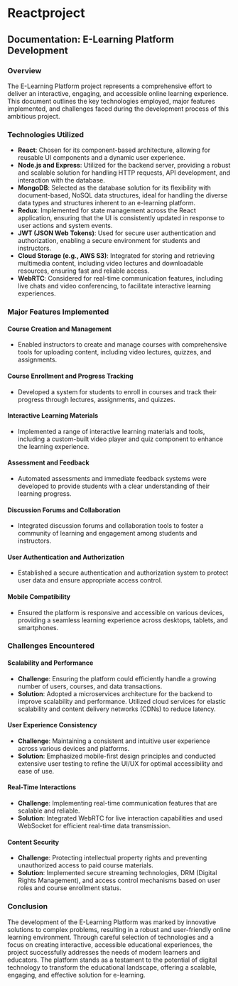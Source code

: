 # Reactproject
## Documentation: E-Learning Platform Development

### Overview

The E-Learning Platform project represents a comprehensive effort to deliver an interactive, engaging, and accessible online learning experience. This document outlines the key technologies employed, major features implemented, and challenges faced during the development process of this ambitious project.

### Technologies Utilized

- **React**: Chosen for its component-based architecture, allowing for reusable UI components and a dynamic user experience.
- **Node.js and Express**: Utilized for the backend server, providing a robust and scalable solution for handling HTTP requests, API development, and interaction with the database.
- **MongoDB**: Selected as the database solution for its flexibility with document-based, NoSQL data structures, ideal for handling the diverse data types and structures inherent to an e-learning platform.
- **Redux**: Implemented for state management across the React application, ensuring that the UI is consistently updated in response to user actions and system events.
- **JWT (JSON Web Tokens)**: Used for secure user authentication and authorization, enabling a secure environment for students and instructors.
- **Cloud Storage (e.g., AWS S3)**: Integrated for storing and retrieving multimedia content, including video lectures and downloadable resources, ensuring fast and reliable access.
- **WebRTC**: Considered for real-time communication features, including live chats and video conferencing, to facilitate interactive learning experiences.

### Major Features Implemented

#### Course Creation and Management
- Enabled instructors to create and manage courses with comprehensive tools for uploading content, including video lectures, quizzes, and assignments.

#### Course Enrollment and Progress Tracking
- Developed a system for students to enroll in courses and track their progress through lectures, assignments, and quizzes.

#### Interactive Learning Materials
- Implemented a range of interactive learning materials and tools, including a custom-built video player and quiz component to enhance the learning experience.

#### Assessment and Feedback
- Automated assessments and immediate feedback systems were developed to provide students with a clear understanding of their learning progress.

#### Discussion Forums and Collaboration
- Integrated discussion forums and collaboration tools to foster a community of learning and engagement among students and instructors.

#### User Authentication and Authorization
- Established a secure authentication and authorization system to protect user data and ensure appropriate access control.

#### Mobile Compatibility
- Ensured the platform is responsive and accessible on various devices, providing a seamless learning experience across desktops, tablets, and smartphones.

### Challenges Encountered

#### Scalability and Performance
- **Challenge**: Ensuring the platform could efficiently handle a growing number of users, courses, and data transactions.
- **Solution**: Adopted a microservices architecture for the backend to improve scalability and performance. Utilized cloud services for elastic scalability and content delivery networks (CDNs) to reduce latency.

#### User Experience Consistency
- **Challenge**: Maintaining a consistent and intuitive user experience across various devices and platforms.
- **Solution**: Emphasized mobile-first design principles and conducted extensive user testing to refine the UI/UX for optimal accessibility and ease of use.

#### Real-Time Interactions
- **Challenge**: Implementing real-time communication features that are scalable and reliable.
- **Solution**: Integrated WebRTC for live interaction capabilities and used WebSocket for efficient real-time data transmission.

#### Content Security
- **Challenge**: Protecting intellectual property rights and preventing unauthorized access to paid course materials.
- **Solution**: Implemented secure streaming technologies, DRM (Digital Rights Management), and access control mechanisms based on user roles and course enrollment status.

### Conclusion

The development of the E-Learning Platform was marked by innovative solutions to complex problems, resulting in a robust and user-friendly online learning environment. Through careful selection of technologies and a focus on creating interactive, accessible educational experiences, the project successfully addresses the needs of modern learners and educators. The platform stands as a testament to the potential of digital technology to transform the educational landscape, offering a scalable, engaging, and effective solution for e-learning.
